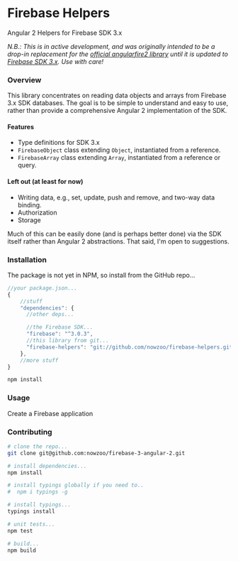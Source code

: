 # Firebase Helpers

Angular 2 Helpers for Firebase SDK 3.x

*N.B.: This is in active development, and was originally intended to be a drop-in replacement for the [official angularfire2 library](https://github.com/angular/angularfire2/) until it is updated to [Firebase SDK 3.x](https://github.com/angular/angularfire2/issues/180). Use with care!*

### Overview

This library concentrates on reading data objects and arrays from Firebase 3.x SDK databases. The goal is to be simple to understand and easy to use, rather than provide a comprehensive Angular 2 implementation of the SDK.

#### Features
 - Type definitions for SDK 3.x
 - `FirebaseObject` class extending `Object`, instantiated from a reference.
 - `FirebaseArray` class extending `Array`, instantiated from a reference or query.


#### Left out (at least for now)
 - Writing data, e.g., set, update, push and remove, and two-way data binding.
 - Authorization
 - Storage

Much of this can be easily done (and is perhaps better done) via the SDK itself rather than Angular 2 abstractions. That said, I'm open to suggestions.

 ### Installation
The package is not yet in NPM, so install from the GitHub repo...

```js
//your package.json...
{
    //stuff
    "dependencies": {
      //other deps...

      //the Firebase SDK...
      "firebase": "^3.0.3",
      //this library from git...
      "firebase-helpers": "git://github.com/nowzoo/firebase-helpers.git#master"
    },
    //more stuff
}
```

```bash
npm install
```



 ### Usage

 Create a Firebase application




### Contributing

```bash
# clone the repo...
git clone git@github.com:nowzoo/firebase-3-angular-2.git

# install dependencies...
npm install

# install typings globally if you need to..
#  npm i typings -g

# install typings...
typings install

# unit tests...
npm test

# build...
npm build
```
